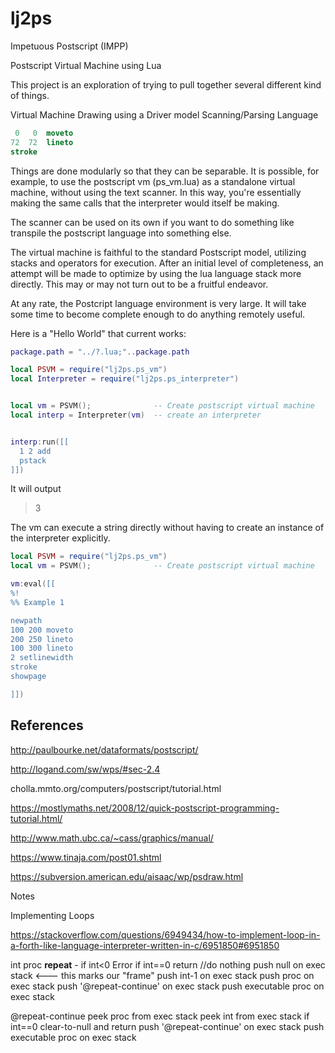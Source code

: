 # lj2ps
Impetuous Postscript (IMPP)

Postscript Virtual Machine using Lua

This project is an exploration of trying to pull together several different kind of things.

  Virtual Machine
  Drawing using a Driver model
  Scanning/Parsing Language

```Postscript
 0   0  moveto
72  72  lineto
stroke
```

Things are done modularly so that they can be separable.  It is possible, for example, to use the postscript vm (ps_vm.lua) as a standalone virtual machine, without using the text scanner.  In this way, you're essentially making the same calls that the interpreter would itself be making.

The scanner can be used on its own if you want to do something like transpile the postscript language into something else.

The virtual machine is faithful to the standard Postscript model, utilizing stacks and operators for execution.  After an initial level of completeness, an attempt will be made to optimize by using the lua language stack more directly.  This may or may not turn out to be a fruitful endeavor.

At any rate, the Postcript language environment is very large.  It will take some time to become complete enough to do anything remotely useful.


Here is a "Hello World" that current works:

```lua
package.path = "../?.lua;"..package.path

local PSVM = require("lj2ps.ps_vm")
local Interpreter = require("lj2ps.ps_interpreter")


local vm = PSVM();              -- Create postscript virtual machine
local interp = Interpreter(vm)  -- create an interpreter


interp:run([[
  1 2 add 
  pstack
]])

```

It will output

> 3

The vm can execute a string directly without having to create an instance of the interpreter explicitly.

```lua
local PSVM = require("lj2ps.ps_vm")
local vm = PSVM();              -- Create postscript virtual machine

vm:eval([[
%!
%% Example 1

newpath
100 200 moveto
200 250 lineto
100 300 lineto
2 setlinewidth
stroke
showpage

]])
```



References
----------

http://paulbourke.net/dataformats/postscript/

http://logand.com/sw/wps/#sec-2.4

cholla.mmto.org/computers/postscript/tutorial.html

https://mostlymaths.net/2008/12/quick-postscript-programming-tutorial.html/

http://www.math.ubc.ca/~cass/graphics/manual/

https://www.tinaja.com/post01.shtml

https://subversion.american.edu/aisaac/wp/psdraw.html




Notes

Implementing Loops

https://stackoverflow.com/questions/6949434/how-to-implement-loop-in-a-forth-like-language-interpreter-written-in-c/6951850#6951850

int proc  **repeat**  -
    if int<0 Error
    if int==0 return //do nothing
    push null on exec stack   <--- this marks our "frame"
    push int-1 on exec stack
    push proc on exec stack
    push '@repeat-continue' on exec stack
    push executable proc on exec stack

@repeat-continue
    peek proc from exec stack
    peek int from exec stack
    if int==0 clear-to-null and return
    push '@repeat-continue' on exec stack
    push executable proc on exec stack